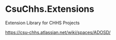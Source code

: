 # CsuChhs.Extensions
Extension Library for CHHS Projects

https://csu-chhs.atlassian.net/wiki/spaces/ADOSD/
